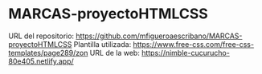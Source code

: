 # MARCAS-proyectoHTMLCSS

URL del repositorio: https://github.com/mfigueroaescribano/MARCAS-proyectoHTMLCSS
Plantilla utilizada: https://www.free-css.com/free-css-templates/page289/zon
URL de la web: https://nimble-cucurucho-80e405.netlify.app/
